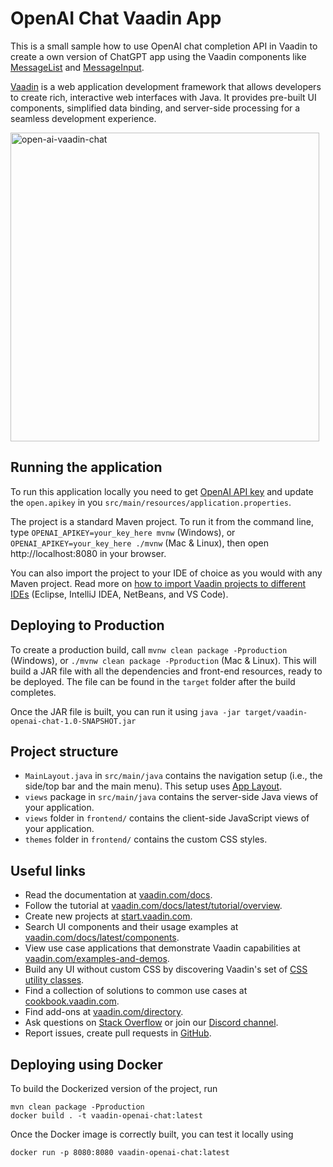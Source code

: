 # OpenAI Chat Vaadin App

This is a small sample how to use OpenAI chat completion API in Vaadin to
create a own version of ChatGPT app using the Vaadin components like [MessageList](https://vaadin.com/docs/latest/components/message-list) 
and [MessageInput](https://vaadin.com/docs/latest/components/message-input). 

[Vaadin](https://vaadin.com/flow) is a web application development framework that allows developers to 
create rich, interactive web interfaces with Java. It provides pre-built 
UI components, simplified data binding, and server-side processing for a 
seamless development experience.

<img width="494" alt="open-ai-vaadin-chat" src="https://user-images.githubusercontent.com/991105/231206982-35d9053e-9bed-4c16-b4a1-e462e79a9288.png">

## Running the application

To run this application locally you need to get [OpenAI API key](https://platform.openai.com/account/api-keys) and
update the `open.apikey` in you `src/main/resources/application.properties`.

The project is a standard Maven project. To run it from the command line,
type `OPENAI_APIKEY=your_key_here mvnw` (Windows), or `OPENAI_APIKEY=your_key_here ./mvnw` (Mac & Linux), then open
http://localhost:8080 in your browser.

You can also import the project to your IDE of choice as you would with any
Maven project. Read more on [how to import Vaadin projects to different IDEs](https://vaadin.com/docs/latest/guide/step-by-step/importing) (Eclipse, IntelliJ IDEA, NetBeans, and VS Code).

## Deploying to Production

To create a production build, call `mvnw clean package -Pproduction` (Windows),
or `./mvnw clean package -Pproduction` (Mac & Linux).
This will build a JAR file with all the dependencies and front-end resources,
ready to be deployed. The file can be found in the `target` folder after the build completes.

Once the JAR file is built, you can run it using
`java -jar target/vaadin-openai-chat-1.0-SNAPSHOT.jar`

## Project structure

- `MainLayout.java` in `src/main/java` contains the navigation setup (i.e., the
  side/top bar and the main menu). This setup uses
  [App Layout](https://vaadin.com/docs/components/app-layout).
- `views` package in `src/main/java` contains the server-side Java views of your application.
- `views` folder in `frontend/` contains the client-side JavaScript views of your application.
- `themes` folder in `frontend/` contains the custom CSS styles.

## Useful links

- Read the documentation at [vaadin.com/docs](https://vaadin.com/docs).
- Follow the tutorial at [vaadin.com/docs/latest/tutorial/overview](https://vaadin.com/docs/latest/tutorial/overview).
- Create new projects at [start.vaadin.com](https://start.vaadin.com/).
- Search UI components and their usage examples at [vaadin.com/docs/latest/components](https://vaadin.com/docs/latest/components).
- View use case applications that demonstrate Vaadin capabilities at [vaadin.com/examples-and-demos](https://vaadin.com/examples-and-demos).
- Build any UI without custom CSS by discovering Vaadin's set of [CSS utility classes](https://vaadin.com/docs/styling/lumo/utility-classes). 
- Find a collection of solutions to common use cases at [cookbook.vaadin.com](https://cookbook.vaadin.com/).
- Find add-ons at [vaadin.com/directory](https://vaadin.com/directory).
- Ask questions on [Stack Overflow](https://stackoverflow.com/questions/tagged/vaadin) or join our [Discord channel](https://discord.gg/MYFq5RTbBn).
- Report issues, create pull requests in [GitHub](https://github.com/vaadin).


## Deploying using Docker

To build the Dockerized version of the project, run

```
mvn clean package -Pproduction
docker build . -t vaadin-openai-chat:latest
```

Once the Docker image is correctly built, you can test it locally using

```
docker run -p 8080:8080 vaadin-openai-chat:latest
```
